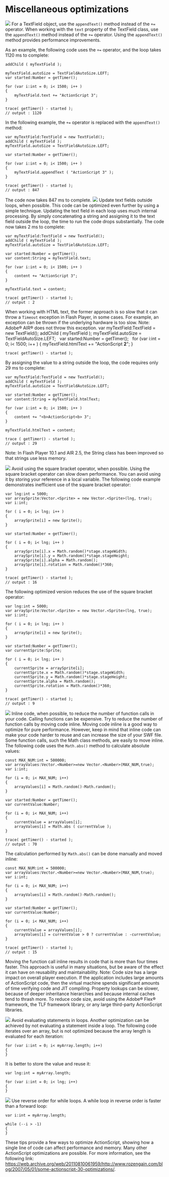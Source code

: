 # Miscellaneous optimizations

![](../img/tip_help.png) For a TextField object, use the `appendText()` method
instead of the `+=` operator. When working with the `text` property of the
TextField class, use the `appendText()` method instead of the `+=` operator.
Using the `appendText()` method provides performance improvements.

As an example, the following code uses the `+=` operator, and the loop takes
1120 ms to complete:

    addChild ( myTextField );
     
    myTextField.autoSize = TextFieldAutoSize.LEFT;
    var started:Number = getTimer();
     
    for (var i:int = 0; i< 1500; i++ )
    {
        myTextField.text += "ActionScript 3";
    }
     
    trace( getTimer() - started );
    // output : 1120

In the following example, the `+=` operator is replaced with the `appendText()`
method:

    var myTextField:TextField = new TextField();
    addChild ( myTextField );
    myTextField.autoSize = TextFieldAutoSize.LEFT;
     
    var started:Number = getTimer();
     
    for (var i:int = 0; i< 1500; i++ )
    {
        myTextField.appendText ( "ActionScript 3" );
    }

    trace( getTimer() - started );
    // output : 847

The code now takes 847 ms to complete. ![](../img/tip_help.png) Update text
fields outside loops, when possible. This code can be optimized even further by
using a simple technique. Updating the text field in each loop uses much
internal processing. By simply concatenating a string and assigning it to the
text field outside the loop, the time to run the code drops substantially. The
code now takes 2 ms to complete:

    var myTextField:TextField = new TextField();
    addChild ( myTextField );
    myTextField.autoSize = TextFieldAutoSize.LEFT;

    var started:Number = getTimer();
    var content:String = myTextField.text;
     
    for (var i:int = 0; i< 1500; i++ )
    {
        content += "ActionScript 3";
    }
     
    myTextField.text = content;
     
    trace( getTimer() - started );
    // output : 2

When working with HTML text, the former approach is so slow that it can throw a
`Timeout` exception in Flash Player, in some cases. For example, an exception
can be thrown if the underlying hardware is too slow. Note: Adobe® AIR® does not
throw this exception. var myTextField:TextField = new TextField(); addChild (
myTextField ); myTextField.autoSize = TextFieldAutoSize.LEFT;   var
started:Number = getTimer();   for (var i:int = 0; i< 1500; i++ ) {
myTextField.htmlText += "ActionScript <b>2</b>"; }

    trace( getTimer() - started );

By assigning the value to a string outside the loop, the code requires only 29
ms to complete:

    var myTextField:TextField = new TextField();
    addChild ( myTextField );
    myTextField.autoSize = TextFieldAutoSize.LEFT;
     
    var started:Number = getTimer();
    var content:String = myTextField.htmlText;
     
    for (var i:int = 0; i< 1500; i++ )
    {
        content += "<b>ActionScript<b> 3";
    }
     
    myTextField.htmlText = content;
     
    trace ( getTimer() - started );
    // output : 29

Note: In Flash Player 10.1 and AIR 2.5, the String class has been improved so
that strings use less memory.

![](../img/tip_help.png) Avoid using the square bracket operator, when possible.
Using the square bracket operator can slow down performance. You can avoid using
it by storing your reference in a local variable. The following code example
demonstrates inefficient use of the square bracket operator:

    var lng:int = 5000;
    var arraySprite:Vector.<Sprite> = new Vector.<Sprite>(lng, true);
    var i:int;

    for ( i = 0; i< lng; i++ )
    {
        arraySprite[i] = new Sprite();
    }

    var started:Number = getTimer();

    for ( i = 0; i< lng; i++ )
    {
        arraySprite[i].x = Math.random()*stage.stageWidth;
        arraySprite[i].y = Math.random()*stage.stageHeight;
        arraySprite[i].alpha = Math.random();
        arraySprite[i].rotation = Math.random()*360;
    }

    trace( getTimer() - started );
    // output : 16

The following optimized version reduces the use of the square bracket operator:

    var lng:int = 5000;
    var arraySprite:Vector.<Sprite> = new Vector.<Sprite>(lng, true);
    var i:int;

    for ( i = 0; i< lng; i++ )
    {
        arraySprite[i] = new Sprite();
    }

    var started:Number = getTimer();
    var currentSprite:Sprite;

    for ( i = 0; i< lng; i++ )
    {
        currentSprite = arraySprite[i];
        currentSprite.x = Math.random()*stage.stageWidth;
        currentSprite.y = Math.random()*stage.stageHeight;
        currentSprite.alpha = Math.random();
        currentSprite.rotation = Math.random()*360;
    }

    trace( getTimer() - started );
    // output : 9

![](../img/tip_help.png) Inline code, when possible, to reduce the number of
function calls in your code. Calling functions can be expensive. Try to reduce
the number of function calls by moving code inline. Moving code inline is a good
way to optimize for pure performance. However, keep in mind that inline code can
make your code harder to reuse and can increase the size of your SWF file. Some
function calls, such the Math class methods, are easily to move inline. The
following code uses the `Math.abs()` method to calculate absolute values:

    const MAX_NUM:int = 500000;
    var arrayValues:Vector.<Number>=new Vector.<Number>(MAX_NUM,true);
    var i:int;
     
    for (i = 0; i< MAX_NUM; i++)
    {
        arrayValues[i] = Math.random()-Math.random();
    }
     
    var started:Number = getTimer();
    var currentValue:Number;
     
    for (i = 0; i< MAX_NUM; i++)
    {
        currentValue = arrayValues[i];
        arrayValues[i] = Math.abs ( currentValue );
    }
     
    trace( getTimer() - started );
    // output : 70

The calculation performed by `Math.abs()` can be done manually and moved inline:

    const MAX_NUM:int = 500000;
    var arrayValues:Vector.<Number>=new Vector.<Number>(MAX_NUM,true);
    var i:int;
     
    for (i = 0; i< MAX_NUM; i++)
    {
        arrayValues[i] = Math.random()-Math.random();
    }
     
    var started:Number = getTimer();
    var currentValue:Number;
     
    for (i = 0; i< MAX_NUM; i++)
    {
        currentValue = arrayValues[i];
        arrayValues[i] = currentValue > 0 ? currentValue : -currentValue;
    }
     
    trace( getTimer() - started );
    // output : 15

Moving the function call inline results in code that is more than four times
faster. This approach is useful in many situations, but be aware of the effect
it can have on reusability and maintainability. Note: Code size has a large
impact on overall player execution. If the application includes large amounts of
ActionScript code, then the virtual machine spends significant amounts of time
verifying code and JIT compiling. Property lookups can be slower, because of
deeper inheritance hierarchies and because internal caches tend to thrash more.
To reduce code size, avoid using the Adobe® Flex® framework, the TLF framework
library, or any large third-party ActionScript libraries.

![](../img/tip_help.png) Avoid evaluating statements in loops. Another
optimization can be achieved by not evaluating a statement inside a loop. The
following code iterates over an array, but is not optimized because the array
length is evaluated for each iteration:

    for (var i:int = 0; i< myArray.length; i++)
    {
    }

It is better to store the value and reuse it:

    var lng:int = myArray.length;

    for (var i:int = 0; i< lng; i++)
    {
    }

![](../img/tip_help.png) Use reverse order for while loops. A while loop in
reverse order is faster than a forward loop:

    var i:int = myArray.length;

    while (--i > -1)
    {
    }

These tips provide a few ways to optimize ActionScript, showing how a single
line of code can affect performance and memory. Many other ActionScript
optimizations are possible. For more information, see the following link:
<https://web.archive.org/web/20110810061959/http://www.rozengain.com/blog/2007/05/01/some-actionscript-30-optimizations/>.
